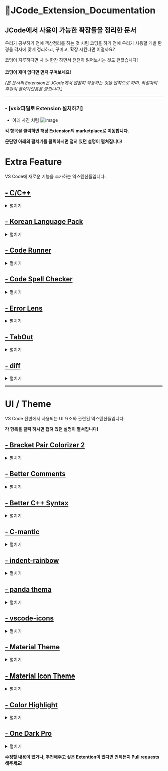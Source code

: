 # 🔴JCode_Extension_Documentation
## JCode에서 사용이 가능한 확장들을 정리한 문서

우리가 공부하기 전에 책상정리를 하는 것 처럼
코딩을 하기 전에 우리가 사용할 개발 환경을 각자에 맞게 정리하고, 꾸미고, 확장 시킨다면 어떨까요?

코딩이 지루하다면 차 ☕ 한잔 하면서 천천히 읽어보시는 것도 괜찮습니다!

**코딩이 재미 없다면 먼저 꾸며보세요!**

*(본 문서의 Extension은 JCode에서 원활히 작동하는 것을 원칙으로 하며, 작성자의 주관이 들어가있음을 알립니다.)*



---------



### - [vsix파일로 Extension 설치하기]
  
- 아래 사진 처럼 
  ![image](https://user-images.githubusercontent.com/87172228/144232092-d43d331a-5e88-4040-8b23-e06db0a082f4.png)

  

  
  
**각 항목을 클릭하면 해당 Extension의 marketplace로 이동합니다.**

**문단명 아래의 펼치기를 클릭하시면 접혀 있던 설명이 펼쳐집니다!**

# Extra Feature 

VS Code에 새로운 기능을 추가하는 익스텐션들입니다.



## [- C/C++](https://marketplace.visualstudio.com/items?itemName=ms-vscode.cpptools)
<details> <summary> 펼치기 </summary> 

**⚠C/C++의 경우 JCode의 마켓플레이스에서 다운 받게 될 경우 JCode의 프로세서를 arm버전으로 인식하여 arm버전 C/C++을 설치합니다.**
  
**이 경우 Exetention의 모든 기능을 사용 할 수 없기 때문에 번거롭더라도 C/C++ 깃허브에서 linux_x86_64버전을 다운받아 
상단의 vsix파일로 Extension 설치하기를 참고하여 설치하는 것을 권장합니다.**
  
### What is It?
  
- 기존 JCode에서 gcc 컴파일러 자체로는 편의기능이 전무합니다.
- 디버깅, IntelliSense(코드 자동완성), error squiggles(오류 표시선), 오류에 따른 솔루션 지원, 정의 및 선언 이동 등 Visual Studio 같은 편의 기능을 지원함.
  
### How to Use?
  - 
  </details>
  
## [- Korean Language Pack](https://marketplace.visualstudio.com/items?itemName=MS-CEINTL.vscode-language-pack-ko )
  
<details> <summary>펼치기</summary> 
  
### What is It?
- VS Code의 UI 환경을 한국어로 번역해주는 Extension입니다.
- 단순히 메뉴만 번역해주는 것이 아니라, 오류 검출후 디버깅 메세지 또한 한글로 출력해 줍니다.

### How to Use?
  
  </details>
  
## [- Code Runner ](https://marketplace.visualstudio.com/items?itemName=formulahendry.code-runner )
  
<details> <summary>펼치기</summary> 
  
### What is It?
- VS Code의 UI 환경을 한국어로 번역해주는 Extension입니다.
- 단순히 메뉴만 번역해주는 것이 아니라, 오류 검출후 디버깅 메세지 또한 한글로 출력해 줍니다.

### How to Use?
  
  </details>
  
    
## [- Code Spell Checker ](https://marketplace.visualstudio.com/items?itemName=streetsidesoftware.code-spell-checker )
  
<details> <summary>펼치기</summary> 
  
### What is It?
- VS Code의 UI 환경을 한국어로 번역해주는 Extension입니다.
- 단순히 메뉴만 번역해주는 것이 아니라, 오류 검출 후 디버깅 메세지 또한 한글로 출력해 줍니다.

### How to Use?
  
  </details>
    
## [- Error Lens ](https://marketplace.visualstudio.com/items?itemName=usernamehw.errorlens )
  
<details> <summary>펼치기</summary> 
  
### What is It?
- VS Code의 UI 환경을 한국어로 번역해주는 Extension입니다.
- 단순히 메뉴만 번역해주는 것이 아니라, 오류 검출후 디버깅 메세지 또한 한글로 출력해 줍니다.

### How to Use?
  
  </details>
    
## [- TabOut](https://marketplace.visualstudio.com/items?itemName=albert.TabOut )
  
<details> <summary>펼치기</summary> 
  
### What is It?
- VS Code의 UI 환경을 한국어로 번역해주는 Extension입니다.
- 단순히 메뉴만 번역해주는 것이 아니라, 오류 검출후 디버깅 메세지 또한 한글로 출력해 줍니다.

### How to Use?
  
  </details>
    
## [- diff](https://marketplace.visualstudio.com/items?itemName=fabiospampinato.vscode-diff )
  
<details> <summary>펼치기</summary> 
  
### What is It?
- VS Code의 UI 환경을 한국어로 번역해주는 Extension입니다.
- 단순히 메뉴만 번역해주는 것이 아니라, 오류 검출후 디버깅 메세지 또한 한글로 출력해 줍니다.

### How to Use?
  
  </details>
  
---------

# UI / Theme

VS Code 전반에서 사용되는 UI 요소와 관련된 익스텐션들입니다.

**각 항목을 클릭 하시면 접혀 있던 설명이 펼쳐집니다!**
    
## [- Bracket Pair Colorizer 2](https://marketplace.visualstudio.com/items?itemName=CoenraadS.bracket-pair-colorizer-2 )
  
<details> <summary>펼치기</summary> 
  
### What is It?
- VS Code의 UI 환경을 한국어로 번역해주는 Extension입니다.
- 단순히 메뉴만 번역해주는 것이 아니라, 오류 검출후 디버깅 메세지 또한 한글로 출력해 줍니다.

### How to Use?
  
  </details>
      
## [- Better Comments](https://marketplace.visualstudio.com/items?itemName=aaron-bond.better-comments) 
  
<details> <summary>펼치기</summary> 
  
### What is It?
- VS Code의 UI 환경을 한국어로 번역해주는 Extension입니다.
- 단순히 메뉴만 번역해주는 것이 아니라, 오류 검출후 디버깅 메세지 또한 한글로 출력해 줍니다.

### How to Use?
  
  </details>
      
## [- Better C++ Syntax](https://marketplace.visualstudio.com/items?itemName=jeff-hykin.better-cpp-syntax )
  
<details> <summary>펼치기</summary> 
  
### What is It?
- VS Code의 UI 환경을 한국어로 번역해주는 Extension입니다.
- 단순히 메뉴만 번역해주는 것이 아니라, 오류 검출후 디버깅 메세지 또한 한글로 출력해 줍니다.

### How to Use?
  
  </details>
      
## [- C-mantic](https://marketplace.visualstudio.com/items?itemName=tdennis4496.cmantic )
  
<details> <summary>펼치기</summary> 
  
### What is It?
- VS Code의 UI 환경을 한국어로 번역해주는 Extension입니다.
- 단순히 메뉴만 번역해주는 것이 아니라, 오류 검출후 디버깅 메세지 또한 한글로 출력해 줍니다.

### How to Use?
  
  </details>
      
## [- indent-rainbow](https://marketplace.visualstudio.com/items?itemName=oderwat.indent-rainbow )
  
<details> <summary>펼치기</summary> 
  
### What is It?
- VS Code의 UI 환경을 한국어로 번역해주는 Extension입니다.
- 단순히 메뉴만 번역해주는 것이 아니라, 오류 검출후 디버깅 메세지 또한 한글로 출력해 줍니다.

### How to Use?
  
  </details>
      
## [- panda thema](https://marketplace.visualstudio.com/items?itemName=tinkertrain.theme-panda )
  
<details> <summary>펼치기</summary> 
  
### What is It?
- VS Code의 UI 환경을 한국어로 번역해주는 Extension입니다.
- 단순히 메뉴만 번역해주는 것이 아니라, 오류 검출후 디버깅 메세지 또한 한글로 출력해 줍니다.

### How to Use?
  
  </details>
      
## [- vscode-icons](https://marketplace.visualstudio.com/items?itemName=vscode-icons-team.vscode-icons )
  
<details> <summary>펼치기</summary> 
  
### What is It?
- VS Code의 UI 환경을 한국어로 번역해주는 Extension입니다.
- 단순히 메뉴만 번역해주는 것이 아니라, 오류 검출후 디버깅 메세지 또한 한글로 출력해 줍니다.

### How to Use?
  
  </details>
      
## [- Material Theme](https://marketplace.visualstudio.com/items?itemName=Equinusocio.vsc-material-theme )
  
<details> <summary>펼치기</summary> 
  
### What is It?
- VS Code의 UI 환경을 한국어로 번역해주는 Extension입니다.
- 단순히 메뉴만 번역해주는 것이 아니라, 오류 검출후 디버깅 메세지 또한 한글로 출력해 줍니다.

### How to Use?
  
  </details>
      
## [- Material Icon Theme](https://marketplace.visualstudio.com/items?itemName=PKief.material-icon-theme )
  
<details> <summary>펼치기</summary> 
  
### What is It?
- VS Code의 UI 환경을 한국어로 번역해주는 Extension입니다.
- 단순히 메뉴만 번역해주는 것이 아니라, 오류 검출후 디버깅 메세지 또한 한글로 출력해 줍니다.

### How to Use?
  
  </details>
      
## [- Color Highlight](https://marketplace.visualstudio.com/items?itemName=naumovs.color-highlight )
  
<details> <summary>펼치기</summary> 
  
### What is It?
- VS Code의 UI 환경을 한국어로 번역해주는 Extention입니다.
- 단순히 메뉴만 번역해주는 것이 아니라, 오류 검출후 디버깅 메세지 또한 한글로 출력해 줍니다.

### How to Use?
  
  </details>
      
## [- One Dark Pro](https://marketplace.visualstudio.com/items?itemName=zhuangtongfa.Material-theme )
  
<details> <summary>펼치기</summary> 
  
### What is It?
- VS Code의 UI 환경을 한국어로 번역해주는 Extention입니다.
- 단순히 메뉴만 번역해주는 것이 아니라, 오류 검출후 디버깅 메세지 또한 한글로 출력해 줍니다.

### How to Use?
  
  </details>
  

**수정할 내용이 있거나, 추천해주고 싶은 Extention이 있다면 언제든지 Pull requests 해주세요!**
